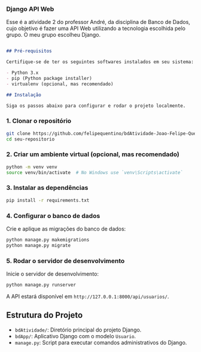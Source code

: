 ### Django API Web

Esse é a atividade 2 do professor André, da disciplina de Banco de Dados, cujo objetivo é fazer uma API Web utilizando a tecnologia escolhida pelo grupo. O meu grupo escolheu Django.

``` markdown

## Pré-requisitos

Certifique-se de ter os seguintes softwares instalados em seu sistema:

- Python 3.x
- pip (Python package installer)
- virtualenv (opcional, mas recomendado)

## Instalação

Siga os passos abaixo para configurar e rodar o projeto localmente.
```

### 1. Clonar o repositório

``` bash
git clone https://github.com/felipequentino/bdAtividade-Joao-Felipe-Quentino.git
cd seu-repositorio
```

### 2. Criar um ambiente virtual (opcional, mas recomendado)

``` bash
python -m venv venv
source venv/bin/activate  # No Windows use `venv\Scripts\activate`
```

### 3. Instalar as dependências

``` bash
pip install -r requirements.txt
```

### 4. Configurar o banco de dados

Crie e aplique as migrações do banco de dados:

``` bash
python manage.py makemigrations
python manage.py migrate
```

### 5. Rodar o servidor de desenvolvimento

Inicie o servidor de desenvolvimento:

``` bash
python manage.py runserver
```

A API estará disponível em `http://127.0.0.1:8000/api/usuarios/`.

## Estrutura do Projeto

-   `bdAtividade/`: Diretório principal do projeto Django.
-   `bdApp/`: Aplicativo Django com o modelo `Usuario`.
-   `manage.py`: Script para executar comandos administrativos do Django.